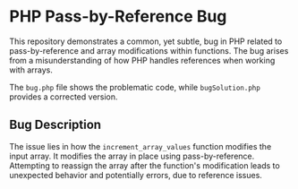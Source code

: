 # PHP Pass-by-Reference Bug

This repository demonstrates a common, yet subtle, bug in PHP related to pass-by-reference and array modifications within functions. The bug arises from a misunderstanding of how PHP handles references when working with arrays.

The `bug.php` file shows the problematic code, while `bugSolution.php` provides a corrected version.

## Bug Description

The issue lies in how the `increment_array_values` function modifies the input array.  It modifies the array in place using pass-by-reference.  Attempting to reassign the array after the function's modification leads to unexpected behavior and potentially errors, due to reference issues.